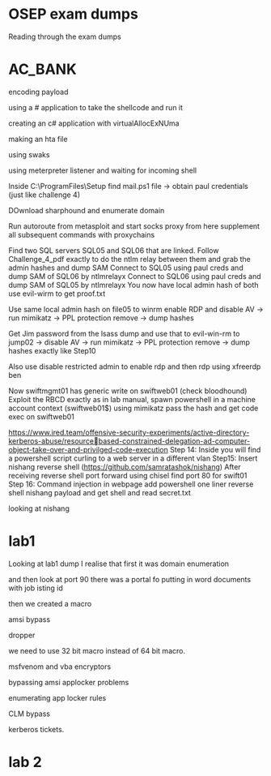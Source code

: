 # OSEP exam dumps

Reading through the exam dumps

# AC_BANK

encoding payload

using a # application to take the shellcode and run it

creating an c# application with virtualAllocExNUma

making an hta file

using swaks

using meterpreter listener and waiting for incoming shell

Inside C:\ProgramFiles\Setup find mail.ps1 file → obtain paul credentials (just like challenge 4)

DOwnload sharphound and enumerate domain

Run autoroute from metasploit and start socks proxy from here supplement all subsequent
commands with proxychains 

Find two SQL servers SQL05 and SQL06 that are linked. Follow Challenge_4_pdf exactly to do
the ntlm relay between them and grab the admin hashes and dump SAM
Connect to SQL05 using paul creds and dump SAM of SQL06 by ntlmrelayx
Connect to SQL06 using paul creds and dump SAM of SQL05 by ntlmrelayx
You now have local admin hash of both use evil-wirm to get proof.txt

Use same local admin hash on file05 to winrm enable RDP and disable AV → run mimikatz →
PPL protection remove → dump hashes

Get Jim password from the lsass dump and use that to evil-win-rm to jump02 → disable AV →
run mimikatz → PPL protection remove → dump hashes exactly like Step10

Also use disable restricted admin to enable rdp and then rdp using xfreerdp ben

Now swiftmgmt01 has generic write on swiftweb01 (check bloodhound)
Exploit the RBCD exactly as in lab manual, spawn powershell in a machine account context
(swiftweb01$) using mimikatz pass the hash and get code exec on swiftweb01

https://www.ired.team/offensive-security-experiments/active-directory-kerberos-abuse/resourcebased-constrained-delegation-ad-computer-object-take-over-and-privilged-code-execution
Step 14:
Inside you will find a powershell script curling to a web server in a different vlan
Step15:
Insert nishang reverse shell (https://github.com/samratashok/nishang)
After receiving reverse shell port forward using chisel find port 80 for swift01
Step 16:
Command injection in webpage add powershell one liner reverse shell nishang payload and get
shell and read secret.txt


looking at nishang


# lab1

Looking at lab1 dump I realise that first it was domain enumeration

and then look at port 90 there was a portal fo putting in word documents with job isting id

then we created a macro

amsi bypass

dropper 

we need to use 32 bit macro instead of 64 bit macro.

msfvenom and vba encryptors

bypassing amsi applocker problems

enumerating app locker rules

CLM bypass

kerberos tickets.

# lab 2


